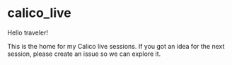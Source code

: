 # calico_live
Hello traveler!

This is the home for my Calico live sessions. If you got an idea for the next session, please create an issue so we can explore it.

